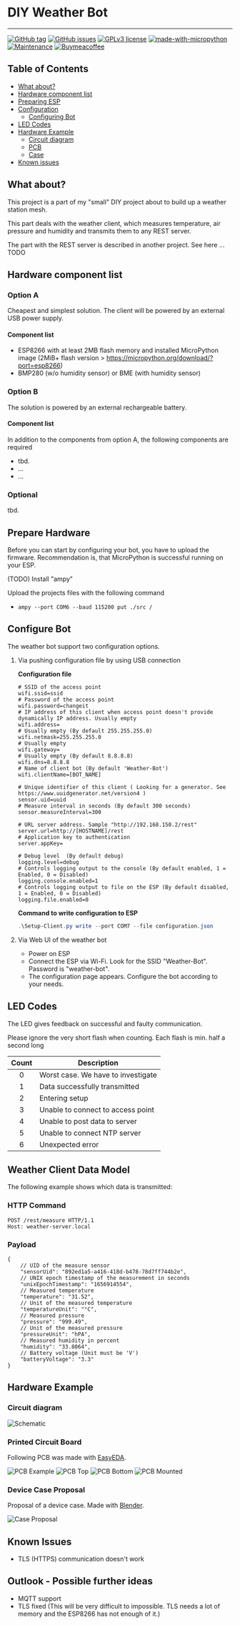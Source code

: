 # DIY Weather Bot

---

[![GitHub tag](https://img.shields.io/github/tag/elomagic/weather-station-client-mpy.svg)](https://github.com/elomagic/weather-station-client-mpy/tags/)
[![GitHub issues](https://img.shields.io/github/issues-raw/elomagic/weather-station-client-mpy)](https://github.com/elomagic/spps-py/issues)
[![GPLv3 license](https://img.shields.io/badge/License-GPLv3-blue.svg)](https://www.gnu.org/licenses/gpl-3.0-standalone.html)
[![made-with-micropython](https://img.shields.io/badge/Made%20with-MicroPython-1f425f.svg)](https://www.micropython.org/)
[![Maintenance](https://img.shields.io/badge/Maintained%3F-yes-green.svg)](https://github.com/elomagic/weather-station-client-mpy/graphs/commit-activity)
[![Buymeacoffee](https://badgen.net/badge/icon/buymeacoffee?icon=buymeacoffee&label)](https://www.buymeacoffee.com/elomagic)

## Table of Contents

- [What about?](#what-about?)
- [Hardware component list](#hardware-component-list)
- [Preparing ESP](#prepare-hardware)
- [Configuration](#configure-bot)
  * [Configuring Bot](#configure-bot)
- [LED Codes](#led-codes)
- [Hardware Example](#hardware-example)
  * [Circuit diagram](#circuit-diagram) 
  * [PCB](#printed-circuit-board)
  * [Case](#device-case-proposal)
- [Known issues](#known-issues)

## What about?

This project is a part of my "small" DIY project about to build up a weather station mesh.

This part deals with the weather client, which measures temperature, air pressure and humidity and transmits them to any REST server.

The part with the REST server is described in another project. See here ... TODO

## Hardware component list


### Option A

Cheapest and simplest solution. The client will be powered by an external USB power supply.

#### Component list

* ESP8266 with at least 2MB flash memory and installed MicroPython image
  (2MiB+ flash version > https://micropython.org/download/?port=esp8266)
* BMP280 (w/o humidity sensor) or BME (with humidity sensor)

### Option B

The solution is powered by an external rechargeable battery.

#### Component list

In addition to the components from option A, the following components are required

* tbd.
* ...
* ...

### Optional

tbd.
  
## Prepare Hardware

Before you can start by configuring your bot, you have to upload the firmware. Recommendation is, that MicroPython is
successful running on your ESP.

(TODO) Install "ampy"

Upload the projects files with the following command

* ```ampy --port COM6 --baud 115200 put ./src /```

## Configure Bot

The weather bot support two configuration options.

1. Via pushing configuration file by using USB connection

    **Configuration file**
    
    ```properties
    # SSID of the access point
    wifi.ssid=ssid
    # Password of the access point
    wifi.password=changeit
    # IP address of this client when access point doesn't provide dynamically IP address. Usually empty
    wifi.address=
    # Usually empty (By default 255.255.255.0)
    wifi.netmask=255.255.255.0
    # Usually empty
    wifi.gateway=
    # Usually empty (By default 8.8.8.8)
    wifi.dns=8.8.8.8
    # Name of client bot (By default 'Weather-Bot')
    wifi.clientName=[BOT_NAME]
    
    # Unique identifier of this client ( Looking for a generator. See https://www.uuidgenerator.net/version4 )
    sensor.uid=uuid
    # Measure interval in seconds (By default 300 seconds)
    sensor.measureInterval=300
    
    # URL server address. Sample "http://192.168.150.2/rest" 
    server.url=http://[HOSTNAME]/rest
    # Application key to authentication
    server.appKey=
   
    # Debug level  (By default debug)
    logging.level=debug
    # Controls logging output to the console (By default enabled, 1 = Enabled, 0 = Disabled)
    logging.console.enabled=1
    # Controls logging output to file on the ESP (By default disabled, 1 = Enabled, 0 = Disabled)
    logging.file.enabled=0
    ```

    **Command to write configuration to ESP**
    ```powershell 
    .\Setup-Client.py write --port COM7 --file configuration.json
    ```

3. Via Web UI of the weather bot
    * Power on ESP
    * Connect the ESP via Wi-Fi. Look for the SSID "Weather-Bot". Password is "weather-bot".
    * The configuration page appears. Configure the bot according to your needs.

## LED Codes

The LED gives feedback on successful and faulty communication. 

Please ignore the very short flash when counting. Each flash is min. half a second long

| Count | Description                        |
|:-----:|------------------------------------|
|   0   | Worst case. We have to investigate |
|   1   | Data successfully transmitted      |
|   2   | Entering setup                     |
|   3   | Unable to connect to access point  |
|   4   | Unable to post data to server      |
|   5   | Unable to connect NTP server       |
|   6   | Unexpected error                   |

## Weather Client Data Model

The following example shows which data is transmitted:

### HTTP Command
```http request
POST /rest/measure HTTP/1.1
Host: weather-server.local
```

### Payload
```json5
{
    // UID of the measure sensor
    "sensorUid": "892ed1a5-a416-418d-b478-78d7ff744b2e",
    // UNIX epoch timestamp of the measurement in seconds 
    "unixEpochTimestamp": "1656914554",
    // Measured temperature 
    "temperature": "31.52",
    // Unit of the measured temperature 
    "temperatureUnit": "°C",
    // Measured pressure
    "pressure": "999.49",
    // Unit of the measured pressure
    "pressureUnit": "hPA",
    // Measured humidity in percent
    "humidity": "33.8064",
    // Battery voltage (Unit must be 'V')
    "batteryVoltage": "3.3"
}
```

## Hardware Example

### Circuit diagram

![Schematic](docs/Schematic-weather-client.png)

### Printed Circuit Board

Following PCB was made with [EasyEDA](https://easyeda.com/).

![PCB Example](docs/pcb-3d.png)
![PCB Top](docs/pcb-top.png)
![PCB Bottom](docs/pcb-bottom.png)
![PCB Mounted](docs/pcb-mounted.png)

### Device Case Proposal

Proposal of a device case. Made with [Blender](https://www.blender.org).

![Case Proposal](docs/case.png)


## Known Issues

* TLS (HTTPS) communication doesn't work

## Outlook - Possible further ideas

* MQTT support
* TLS fixed (This will be very difficult to impossible. TLS needs a lot of memory and the ESP8266 has not enough of it.)